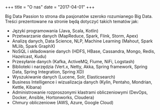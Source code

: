 +++
title = "O nas"
date = "2017-04-01"
+++

Big Data Passion to strona dla pasjonatów szeroko rozumianego Big Data. Treści prezentowane na stronie będą dotyczyć takich tematów jak:

* Języki programowania (Java, Scala, Kotlin)
* Przetwarzanie danych (MapReduce, Spark, Flink, Storm, Apex)
* Analizę danych, Data Science, NLP, Machine Learning (Mahout, Spark MLlib, Spark GraphX)
* NoSQL i składowanie danych (HDFS, HBase, Cassandra, Mongo, Redis, Hazelcast, Kudu)
* Przesyłanie danych (Kafka, ActiveMQ, Flume, NiFi, Logstash)
* Biblioteki i narzędzia (Vert.x, Netty, Akka, Spring framework, Spring Data, Spring Integration, Spring XD)
* Wyszukiwanie danych (Lucene, Solr, Elasticsearch)
* Business Intelligence i wizualizacja danych (Kylin, Pentaho, Mondrian, Kettle, Kibana)
* Administrowanie rozproszonymi klastrami obliczeniowymi (DevOps, Docker, Ansible, Hortonworks, Cloudera)
* Chmury obliczeniowe (AWS, Azure, Google Cloud)
